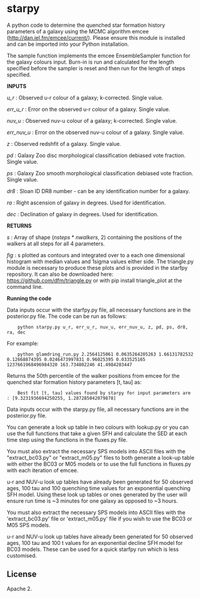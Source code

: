 starpy
=======

A python code to determine the quenched star formation history parameters of a galaxy using the MCMC algorithm emcee (http://dan.iel.fm/emcee/current/). Please ensure this module is installed and can be imported into your Python installation.

The sample function implements the emcee EnsembleSampler function for the galaxy colours input. Burn-in is run and calculated for the length specified before the sampler is reset and then run for the length of steps specified. 
        
**INPUTS**

*u_r* : Observed u-r colour of a galaxy; k-corrected. Single value.
        
*err_u_r* : Error on the observed u-r colour of a galaxy. Single value. 
        
*nuv_u* : Observed nuv-u colour of a galaxy; k-corrected. Single value. 
        
*err_nuv_u* : Error on the observed nuv-u colour of a galaxy. Single value. 
        
*z* : Observed redshfit of a galaxy. Single value. 
        
*pd* : Galaxy Zoo disc morphological classification debiased vote fraction. Single value. 
        
*ps* : Galaxy Zoo smooth morphological classification debiased vote fraction. Single value. 
        
*dr8* : Sloan ID DR8 number - can be any identification number for a galaxy. 

*ra* : Right ascension of galaxy in degrees. Used for identification.

*dec* : Declination of galaxy in degrees. Used for identification. 
        
**RETURNS**

*s* : Array of shape (_nsteps_ * _nwalkers_, 2) containing the positions of the walkers at all steps for all 4 parameters. 
       
*fig* : s plotted as contours and integrated over to a each one dimensional histogram with median values and 1sigma                   values either side. The triangle.py module is necessary to produce these plots and is provided in the starfpy                 repository. It can also be downloaded here: https://github.com/dfm/triangle.py or with pip install triangle_plot              at the command line.
    
**Running the code**    

Data inputs occur with the starfpy.py file, all necessary functions are in the posterior.py file. The code can be run as follows:

        python starpy.py u_r, err_u_r, nuv_u, err_nuv_u, z, pd, ps, dr8, ra, dec
        
For example:

        python glamdring_run.py 2.2564125061 0.0635264205263 1.66131782532 0.12668874395 0.0246473997831 0.96025395 0.033525165 1237661968496984320 163.734802246 41.4984283447
        
Returns the 50th percentile of the walker positions from emcee for the quenched star formation history parameters [t, tau] as:
        

        Best fit [t, tau] values found by starpy for input parameters are : [9.3231936694250255, 1.287285042079878]

Data inputs occur with the starpy.py file, all necessary functions are in the posterior.py file. 

You can generate a look up table in two colours with lookup.py or you can use the full functions that take a given SFH and calculate the SED at each time step using the functions in the fluxes.py file. 

You must also extract the necessary SPS models into ASCII files with the "extract_bc03.py" or "extract_m05.py" files to both generate a look-up table with either the BC03 or M05 models or to use the full functions in fluxes.py with each iteration of emcee. 

u-r and NUV-u look up tables have already been generated for 50 observed ages, 100 tau and 100 quenching time values for an exponential quenching SFH model. Using these look up tables or ones generated by the user will ensure run time is ~3 minutes for one galaxy as opposed to ~3 hours. 

You must also extract the necessary SPS models into ASCII files with the 'extract_bc03.py' file or 'extract_m05.py' file if you wish to use the BC03 or M05 SPS models.  

u-r and NUV-u look up tables have already been generated for 50 observed ages, 100 tau and 100 t values for an exponential decline SFH model for BC03 models. These can be used for a quick starfpy run which is less customised. 

License
---------

Apache 2.


